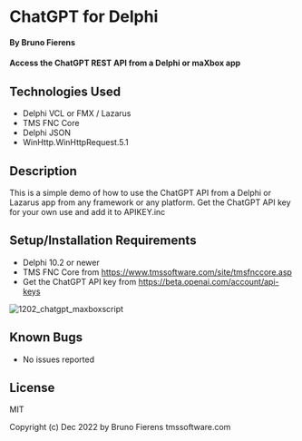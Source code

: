 # ChatGPT for Delphi

#### By Bruno Fierens

#### Access the ChatGPT REST API from a Delphi or maXbox app

## Technologies Used

* Delphi VCL or FMX / Lazarus
* TMS FNC Core
* Delphi JSON
* WinHttp.WinHttpRequest.5.1

## Description

This is a simple demo of how to use the ChatGPT API from a Delphi or Lazarus app from any framework or any platform. Get the ChatGPT API key for your own use and add it to APIKEY.inc

## Setup/Installation Requirements

* Delphi 10.2 or newer
* TMS FNC Core from https://www.tmssoftware.com/site/tmsfnccore.asp
* Get the ChatGPT API key from https://beta.openai.com/account/api-keys 

![1202_chatgpt_maxboxscript](https://user-images.githubusercontent.com/109789632/228959260-861d3a0f-1d9e-42a5-85c7-bf0cc2111c89.png)

## Known Bugs

* No issues reported 

## License

MIT

Copyright (c) Dec 2022 by Bruno Fierens tmssoftware.com 
